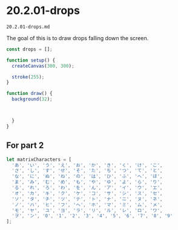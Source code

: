 # 20.2.01-drops
```
20.2.01-drops.md
```
The goal of this is to draw drops falling down the screen. 

```javascript
const drops = [];

function setup() {
  createCanvas(300, 300);

  stroke(255);
}

function draw() {
  background(32);



  }
}
```

## For part 2
```js
let matrixCharacters = [
  'あ', 'い', 'う', 'え', 'お', 'か', 'き', 'く', 'け', 'こ',
  'さ', 'し', 'す', 'せ', 'そ', 'た', 'ち', 'つ', 'て', 'と',
  'な', 'に', 'ぬ', 'ね', 'の', 'は', 'ひ', 'ふ', 'へ', 'ほ',
  'ま', 'み', 'む', 'め', 'も', 'や', 'ゆ', 'よ', 'ら', 'り',
  'る', 'れ', 'ろ', 'わ', 'を', 'ん', 'ア', 'イ', 'ウ', 'エ',
  'オ', 'カ', 'キ', 'ク', 'ケ', 'コ', 'サ', 'シ', 'ス', 'セ',
  'ソ', 'タ', 'チ', 'ツ', 'テ', 'ト', 'ナ', 'ニ', 'ヌ', 'ネ',
  'ノ', 'ハ', 'ヒ', 'フ', 'ヘ', 'ホ', 'マ', 'ミ', 'ム', 'メ',
  'モ', 'ヤ', 'ユ', 'ヨ', 'ラ', 'リ', 'ル', 'レ', 'ロ', 'ワ',
  'ヲ', 'ン', '0', '1', '2', '3', '4', '5', '6', '7', '8', '9'
];
```
